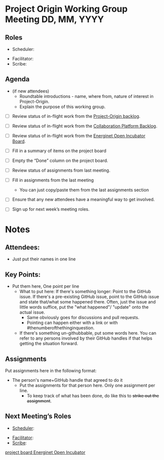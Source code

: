<!-- Do these things to set up this document
Replace MMMM D with the month and day of the meeting.
Copy the Roles assignments from the last meeting into the top of the document.
Put a summary of items on the project board where it says Fill in a summary of items on the project board.
Copy the assignments from the last meeting where it says Fill in assignments from the last meeting.
Delete the Do these things to set up this document and its bullet points.
-->

# Project Origin Working Group Meeting DD, MM, YYYY

## Roles
- Scheduler: 
<!-- - Crier:  -->
- Facilitator: 
- Scribe:  

## Agenda

- (if new attendees)
  - Roundtable introductions - name, where from, nature of interest in Project-Origin.
  - Explain the purpose of this working group.
- [ ] Review status of in-flight work from the [Project-Origin backlog](https://github.com/orgs/project-origin/projects/6/views/1).
- [ ] Review status of in-flight work from the [Collaboration Platform Backlog](https://github.com/orgs/project-origin/projects/2/views/1).
- [ ] Review status of in-flight work from the [Energinet Open Incubator Board](https://github.com/orgs/project-origin/projects/11/views/2).

- [ ] Fill in a summary of items on the project board
- [ ] Empty the “Done” column on the project board.
- [ ] Review status of assignments from last meeting.
- [ ] Fill in assignments from the last meeting
  - You can just copy/paste them from the last assignments section 
- [ ] Ensure that any new attendees have a meaningful way to get involved.
- [ ] Sign up for next week’s meeting roles.

# Notes

## Attendees:
- Just put their names in one line

## Key Points:
- Put them here, One point per line
  - What to put here: If there's something longer: Point to the GitHub issue. If there's a pre-existing GitHub issue, point to the GitHub issue and state that/what some happened there. Often, just the issue and little words suffice, put the "what happened"/ "update" onto the actual issue. 
    - Same obviously goes for discussions and pull requests.
    - Pointing can happen either with a link or with #thenumberofthethinginquestion.
  - If there's something un-githubbable, put some words here. You can refer to any persons involved by their GitHub handles if that helps getting the situation forward.

## Assignments
Put assignments here in the following format: 

- The person's name+GitHub handle  that agreed to do it
  - Put the assignments for that person here. Only one assignment  per line.
    - To keep track of what has been done, do like this to ~~strike out the assignment~~.

## Next Meeting’s Roles

- [Scheduler](Scheduler): 
<!-- - Crier:  -->
- [Facilitator](Facilitator): 
- [Scribe](Scribe):  

[project board Project-Origin]: https://github.com/orgs/project-origin/projects/6/views/2

[project board collaboration platform]: https://github.com/orgs/project-origin/projects/2/views/1
[project board Energinet Open Incubator](https://github.com/orgs/project-origin/projects/11)

[Scheduler]:https://github.com/project-origin/origin-collaboration/blob/main/meeting-docs/roles.md#scheduler
[Facilitator]:https://github.com/project-origin/origin-collaboration/blob/main/meeting-docs/roles.md#facilitator
[Scribe]:https://github.com/project-origin/origin-collaboration/blob/main/meeting-docs/roles.md#scribe
